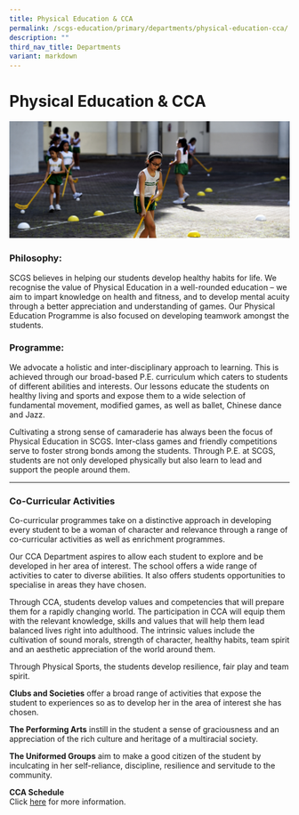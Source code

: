 ```yaml
---
title: Physical Education & CCA
permalink: /scgs-education/primary/departments/physical-education-cca/
description: ""
third_nav_title: Departments
variant: markdown
---
```

# **Physical Education &amp; CCA**

![](/images/0042%20(1).jpg)


### Philosophy:

SCGS believes in helping our students develop healthy habits for life. We recognise the value of Physical Education in a well-rounded education – we aim to impart knowledge on health and fitness, and to develop mental acuity through a better appreciation and understanding of games. Our Physical Education Programme is also focused on developing teamwork amongst the students.

### Programme:

We advocate a holistic and inter-disciplinary approach to learning. This is achieved through our broad-based P.E. curriculum which caters to students of different abilities and interests. Our lessons educate the students on healthy living and sports and expose them to a wide selection of fundamental movement, modified games, as well as ballet, Chinese dance and Jazz.

Cultivating a strong sense of camaraderie has always been the focus of Physical Education in SCGS. Inter-class games and friendly competitions serve to foster strong bonds among the students. Through P.E. at SCGS, students are not only developed physically but also learn to lead and support the people around them.

-------------------------------------------------------------------------

### Co-Curricular Activities

Co-curricular programmes take on a distinctive approach in developing every student to be a woman of character and relevance through a range of co-curricular activities as well as enrichment programmes.

Our CCA Department aspires to allow each student to explore and be developed in her area of interest. The school offers a wide range of activities to cater to diverse abilities. It also offers students opportunities to specialise in areas they have chosen.

Through CCA, students develop values and competencies that will prepare them for a rapidly changing world. The participation in CCA will equip them with the relevant knowledge, skills and values that will help them lead balanced lives right into adulthood. The intrinsic values include the cultivation of sound morals, strength of character, healthy habits, team spirit and an aesthetic appreciation of the world around them.

Through Physical Sports, the&nbsp;students develop&nbsp;resilience, fair play and team spirit.

**Clubs and Societies**&nbsp;offer a broad range of activities that expose the student to experiences so as to develop her in the area of interest she has chosen.

**The Performing Arts**&nbsp;instill in the student a sense of graciousness and an appreciation of the rich culture and heritage of a multiracial society.

**The Uniformed Groups**&nbsp;aim to make a good citizen of the student by inculcating in her self-reliance, discipline, resilience and servitude to the community.

**CCA Schedule**&nbsp;<br>
Click [here](https://www.scgs.moe.edu.sg/calendar/primary/cca-primary/) for more information.


